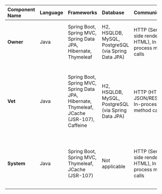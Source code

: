 | Component Name | Language | Frameworks                                                                                   | Database                                                | Communication                                  | Patterns                                                                                   |
| :------------- | :------- | :------------------------------------------------------------------------------------------- | :------------------------------------------------------ | :--------------------------------------------- | :----------------------------------------------------------------------------------------- |
| **Owner**      | Java     | Spring Boot, Spring MVC, Spring Data JPA, Hibernate, Thymeleaf                               | H2, HSQLDB, MySQL, PostgreSQL (via Spring Data JPA)     | HTTP (Server-side rendered HTML), In-process method calls | Model-View-Controller (MVC), Repository, Dependency Injection                                        |
| **Vet**        | Java     | Spring Boot, Spring MVC, Spring Data JPA, Hibernate, Thymeleaf, JCache (JSR-107), Caffeine    | H2, HSQLDB, MySQL, PostgreSQL (via Spring Data JPA)     | HTTP (HTML & JSON/REST), In-process method calls      | Model-View-Controller (MVC), Repository, Caching, Data Transfer Object (DTO), Dependency Injection |
| **System**     | Java     | Spring Boot, Spring MVC, Thymeleaf, JCache (JSR-107)                                         | Not applicable                                          | HTTP (Server-side rendered HTML), In-process method calls | Model-View-Controller (MVC), Interceptor (for i18n), Dependency Injection                    |